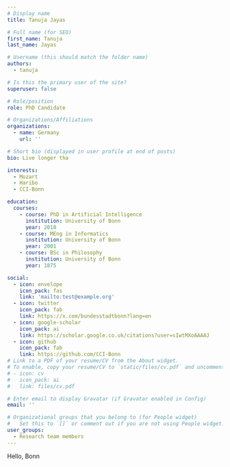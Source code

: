```yaml
---
# Display name
title: Tanuja Jayas

# Full name (for SEO)
first_name: Tanuja
last_name: Jayas

# Username (this should match the folder name)
authors:
  - tanuja

# Is this the primary user of the site?
superuser: false

# Role/position
role: PhD Candidate

# Organizations/Affiliations
organizations:
  - name: Germany
    url: ''

# Short bio (displayed in user profile at end of posts)
bio: Live longer tha

interests:
  - Mozart
  - Haribo
  - CCI-Bonn

education:
  courses:
    - course: PhD in Artificial Intelligence
      institution: University of Bonn
      year: 2010
    - course: MEng in Informatics
      institution: University of Bonn
      year: 2001
    - course: BSc in Philosophy
      institution: University of Bonn
      year: 1875

social:
  - icon: envelope
    icon_pack: fas
    link: 'mailto:test@example.org'
  - icon: twitter
    icon_pack: fab
    link: https://x.com/bundesstadtbonn?lang=en
  - icon: google-scholar
    icon_pack: ai
    link: https://scholar.google.co.uk/citations?user=sIwtMXoAAAAJ
  - icon: github
    icon_pack: fab
    link: https://github.com/CCI-Bonn
# Link to a PDF of your resume/CV from the About widget.
# To enable, copy your resume/CV to `static/files/cv.pdf` and uncomment the lines below.
# - icon: cv
#   icon_pack: ai
#   link: files/cv.pdf

# Enter email to display Gravatar (if Gravatar enabled in Config)
email: ''

# Organizational groups that you belong to (for People widget)
#   Set this to `[]` or comment out if you are not using People widget.
user_groups:
  - Research team members
---
```


Hello, Bonn
